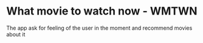 # What movie to watch now - WMTWN
The app ask for feeling of the user in the moment and recommend movies about it
